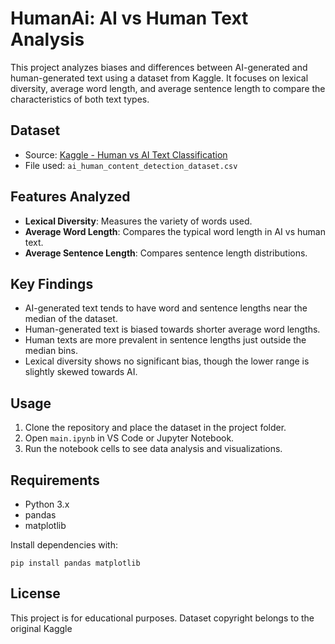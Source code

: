 # HumanAi: AI vs Human Text Analysis

This project analyzes biases and differences between AI-generated and human-generated text using a dataset from Kaggle. It focuses on lexical diversity, average word length, and average sentence length to compare the characteristics of both text types.

## Dataset

- Source: [Kaggle - Human vs AI Text Classification](https://www.kaggle.com/code/sumedh1507/human-vs-ai-text-classification)
- File used: `ai_human_content_detection_dataset.csv`

## Features Analyzed

- **Lexical Diversity**: Measures the variety of words used.
- **Average Word Length**: Compares the typical word length in AI vs human text.
- **Average Sentence Length**: Compares sentence length distributions.

## Key Findings

- AI-generated text tends to have word and sentence lengths near the median of the dataset.
- Human-generated text is biased towards shorter average word lengths.
- Human texts are more prevalent in sentence lengths just outside the median bins.
- Lexical diversity shows no significant bias, though the lower range is slightly skewed towards AI.

## Usage

1. Clone the repository and place the dataset in the project folder.
2. Open `main.ipynb` in VS Code or Jupyter Notebook.
3. Run the notebook cells to see data analysis and visualizations.

## Requirements

- Python 3.x
- pandas
- matplotlib

Install dependencies with:
```
pip install pandas matplotlib
```

## License

This project is for educational purposes. Dataset copyright belongs to the original Kaggle